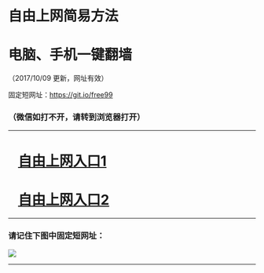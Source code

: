 ﻿# 自由上网简易方法

# 电脑、手机一键翻墙

（2017/10/09 更新，网址有效）

固定短网址：https://git.io/free99

### （微信如打不开，请转到浏览器打开）


***





# &nbsp;&nbsp; <a href="http://ft1532123561.fwq-tz-1001.info/fwqtz01.html?t=10090011327 " target="_blank">自由上网入口1</a>
# &nbsp;&nbsp; <a href="http://ft2228114139.fwq-tz-1002.info/fwqtz02.html?t=10090015182 " target="_blank">自由上网入口2</a>
***

### 请记住下图中固定短网址：

<img src="https://s3-us-west-2.amazonaws.com/fwq-1001/yjfq-20170905okok.png" /> 


***

